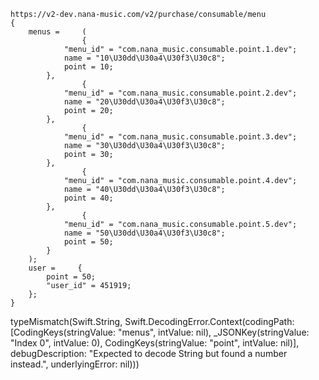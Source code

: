 ```
https://v2-dev.nana-music.com/v2/purchase/consumable/menu
{
    menus =     (
                {
            "menu_id" = "com.nana_music.consumable.point.1.dev";
            name = "10\U30dd\U30a4\U30f3\U30c8";
            point = 10;
        },
                {
            "menu_id" = "com.nana_music.consumable.point.2.dev";
            name = "20\U30dd\U30a4\U30f3\U30c8";
            point = 20;
        },
                {
            "menu_id" = "com.nana_music.consumable.point.3.dev";
            name = "30\U30dd\U30a4\U30f3\U30c8";
            point = 30;
        },
                {
            "menu_id" = "com.nana_music.consumable.point.4.dev";
            name = "40\U30dd\U30a4\U30f3\U30c8";
            point = 40;
        },
                {
            "menu_id" = "com.nana_music.consumable.point.5.dev";
            name = "50\U30dd\U30a4\U30f3\U30c8";
            point = 50;
        }
    );
    user =     {
        point = 50;
        "user_id" = 451919;
    };
}
```



typeMismatch(Swift.String, Swift.DecodingError.Context(codingPath: [CodingKeys(stringValue: "menus", intValue: nil), _JSONKey(stringValue: "Index 0", intValue: 0), CodingKeys(stringValue: "point", intValue: nil)], debugDescription: "Expected to decode String but found a number instead.", underlyingError: nil)))